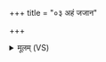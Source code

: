 +++
title = "०३ अहं जजान"

+++
<details><summary>मूलम् (VS)</summary>

अ॒हं ज॑जान पृथि॒वीमु॒त द्याम॒हमृ॒तूंर॑जनयं स॒प्त सिन्धू॑न्।  
अ॒हं स॒त्यमनृ॑तं॒ यद्वदा॑मि॒ यो अ॑ग्नीषो॒मावजु॑षे॒ सखा॑या ॥
</details>